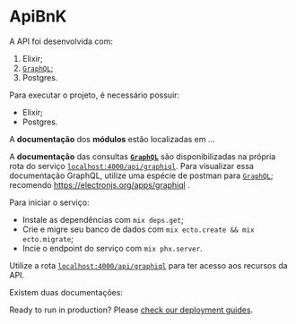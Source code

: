 # ApiBnK

A API foi desenvolvida com:

1. Elixir;
2. [`GraphQL`](https://graphql.org/);
3. Postgres.

Para executar o projeto, é necessário possuir:

- Elixir;
- Postgres.

A **documentação** dos **módulos** estão localizadas em ...

A **documentação** das consultas **[`GraphQL`](https://graphql.org/)** são disponibilizadas na própria rota do 
serviço [`localhost:4000/api/graphiql`](http://localhost:4000/api/graphiql). 
 Para visualizar essa documentação GraphQL, utilize uma espécie 
de postman para [`GraphQL`](https://graphql.org/); recomendo https://electronjs.org/apps/graphiql .

Para iniciar o serviço:

  * Instale as dependências com `mix deps.get`;
  * Crie e migre seu banco de dados com `mix ecto.create && mix ecto.migrate`;
  * Incie o endpoint do serviço com `mix phx.server`.

Utilize a rota [`localhost:4000/api/graphiql`](http://localhost:4000/api/graphiql) para ter acesso aos recursos da API.

Existem duas documentações:


Ready to run in production? Please [check our deployment guides](http://www.phoenixframework.org/docs/deployment).


